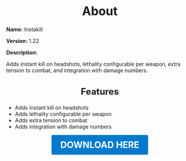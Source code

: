 <h1 style="text-align:center; font-size:2rem; font-weight:bold;">About</h1>

**Name:**
Instakill

**Version:**
1.22

**Description:**

Adds instant kill on headshots, lethality configurable per weapon, extra tension to combat, and integration with damage numbers.

<h2 style="text-align:center; font-size:1.5rem; font-weight:bold;">Features</h2>

- Adds instant kill on headshots
- Adds lethality configurable per weapon
- Adds extra tension to combat
- Adds integration with damage numbers





<p align="center"><a href="https://github.com/LiliaFramework/Modules/raw/refs/heads/gh-pages/instakill.zip" style="display:inline-block;padding:12px 24px;font-size:1.5rem;font-weight:bold;text-decoration:none;color:#fff;background-color:var(--md-primary-fg-color,#007acc);border-radius:4px;">DOWNLOAD HERE</a></p>